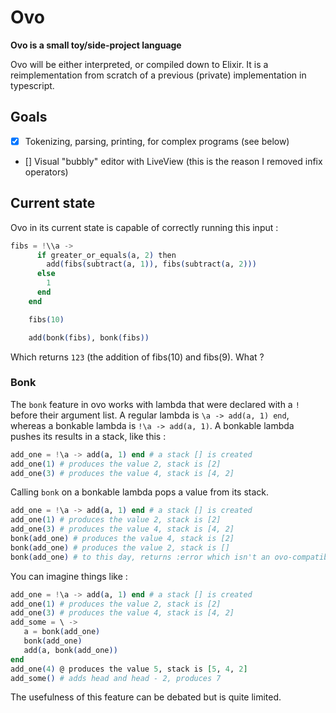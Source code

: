 # Ovo

**Ovo is a small toy/side-project language**

Ovo will be either interpreted, or compiled down to Elixir. It is a reimplementation from scratch of a previous (private) implementation in typescript.

## Goals

- [x] Tokenizing, parsing, printing, for complex programs (see below)
- [] Visual "bubbly" editor with LiveView (this is the reason I removed infix operators)

## Current state

Ovo in its current state is capable of correctly running this input :

```elixir
fibs = !\\a ->
      if greater_or_equals(a, 2) then
        add(fibs(subtract(a, 1)), fibs(subtract(a, 2)))
      else
        1
      end
    end

    fibs(10)

    add(bonk(fibs), bonk(fibs))
```

Which returns `123` (the addition of fibs(10) and fibs(9). What ?


### Bonk

The `bonk` feature in ovo works with lambda that were declared with a `!` before their argument list. A regular lambda is  `\a -> add(a, 1) end`, whereas a bonkable lambda is `!\a -> add(a, 1)`.
A bonkable lambda pushes its results in a stack, like this :

```elixir
add_one = !\a -> add(a, 1) end # a stack [] is created
add_one(1) # produces the value 2, stack is [2]
add_one(3) # produces the value 4, stack is [4, 2]
```

Calling `bonk` on a bonkable lambda pops a value from its stack.

```elixir
add_one = !\a -> add(a, 1) end # a stack [] is created
add_one(1) # produces the value 2, stack is [2]
add_one(3) # produces the value 4, stack is [4, 2]
bonk(add_one) # produces the value 4, stack is [2]
bonk(add_one) # produces the value 2, stack is []
bonk(add_one) # to this day, returns :error which isn't an ovo-compatible value
```

You can imagine things like :

```elixir
add_one = !\a -> add(a, 1) end # a stack [] is created
add_one(1) # produces the value 2, stack is [2]
add_one(3) # produces the value 4, stack is [4, 2]
add_some = \ ->
   a = bonk(add_one)
   bonk(add_one)
   add(a, bonk(add_one))
end
add_one(4) @ produces the value 5, stack is [5, 4, 2]
add_some() # adds head and head - 2, produces 7
```

The usefulness of this feature can be debated but is quite limited.

